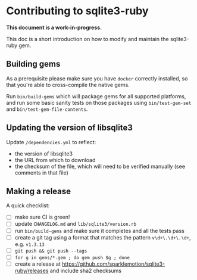 # Contributing to sqlite3-ruby

**This document is a work-in-progress.**

This doc is a short introduction on how to modify and maintain the sqlite3-ruby gem.


## Building gems

As a prerequisite please make sure you have `docker` correctly installed, so that you're able to cross-compile the native gems.

Run `bin/build-gems` which will package gems for all supported platforms, and run some basic sanity tests on those packages using `bin/test-gem-set` and `bin/test-gem-file-contents`.


## Updating the version of libsqlite3

Update `/dependencies.yml` to reflect:

- the version of libsqlite3
- the URL from which to download
- the checksum of the file, which will need to be verified manually (see comments in that file)


## Making a release

A quick checklist:

- [ ] make sure CI is green!
- [ ] update `CHANGELOG.md` and `lib/sqlite3/version.rb`
- [ ] run `bin/build-gems` and make sure it completes and all the tests pass
- [ ] create a git tag using a format that matches the pattern `v\d+\.\d+\.\d+`, e.g. `v1.3.13`
- [ ] `git push && git push --tags`
- [ ] `for g in gems/*.gem ; do gem push $g ; done`
- [ ] create a release at https://github.com/sparklemotion/sqlite3-ruby/releases and include sha2 checksums
